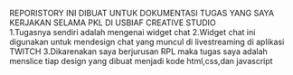 REPORISTORY INI DIBUAT UNTUK DOKUMENTASI TUGAS YANG SAYA KERJAKAN SELAMA PKL DI USBIAF CREATIVE STUDIO <br>
1.Tugasnya sendiri adalah mengenai widget chat
2.Widget chat ini digunakan untuk mendesign chat yang muncul di livestreaming di aplikasi TWITCH
3.Dikarenakan saya berjurusan RPL maka tugas saya adalah menslice tiap design yang dibuat menjadi kode html,css,dan javascript
